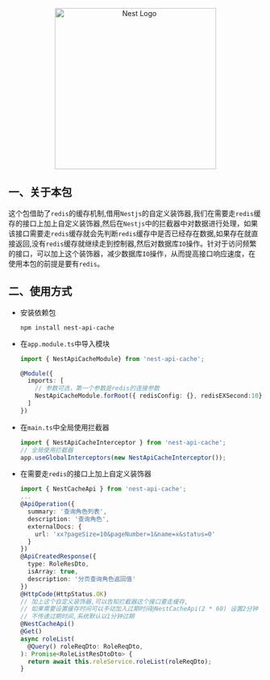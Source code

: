 <p align="center">
  <a href="http://nestjs.com/" target="blank"><img src="https://nestjs.com/img/logo_text.svg" width="320" alt="Nest Logo" /></a>
</p>

## 一、关于本包

这个包借助了`redis`的缓存机制,借用`Nestjs`的自定义装饰器,我们在需要走`redis`缓存的接口上加上自定义装饰器,然后在`Nestjs`中的拦截器中对数据进行处理，如果该接口需要走`redis`缓存就会先判断`redis`缓存中是否已经存在数据,如果存在就直接返回,没有`redis`缓存就继续走到控制器,然后对数据库`IO`操作。针对于访问频繁的接口，可以加上这个装饰器，减少数据库`IO`操作，从而提高接口响应速度，在使用本包的前提是要有`redis`。

## 二、使用方式

* 安装依赖包

  ```properties
  npm install nest-api-cache
  ```

* 在`app.module.ts`中导入模块

  ```typescript
  import { NestApiCacheModule} from 'nest-api-cache';
  
  @Module({
    imports: [
      // 参数可选，第一个参数是redis的连接参数
      NestApiCacheModule.forRoot({ redisConfig: {}, redisEXSecond:10}),
    ]
  })
  ```

* 在`main.ts`中全局使用拦截器

  ```typescript
  import { NestApiCacheInterceptor } from 'nest-api-cache';
  // 全局使用拦截器
  app.useGlobalInterceptors(new NestApiCacheInterceptor());
  ```

* 在需要走`redis`的接口上加上自定义装饰器

  ```typescript
  import { NestCacheApi } from 'nest-api-cache';
  ...
  @ApiOperation({
    summary: '查询角色列表', 
    description: '查询角色', 
    externalDocs: {
      url: 'xx?pageSize=10&pageNumber=1&name=x&status=0'
    }
  })
  @ApiCreatedResponse({
    type: RoleResDto,
    isArray: true,
    description: '分页查询角色返回值'
  })
  @HttpCode(HttpStatus.OK)
  // 加上这个自定义装饰器,可以告知拦截器这个接口要走缓存,
  // 如果需要设置缓存时间可以手动加入过期时间@NestCacheApi(2 * 60) 设置2分钟
  // 不传递过期时间,系统默认以1分钟过期
  @NestCacheApi()
  @Get()
  async roleList(
    @Query() roleReqDto: RoleReqDto,
  ): Promise<RoleListResDtoDto> {
    return await this.roleService.roleList(roleReqDto);
  }
  ```
  
  
